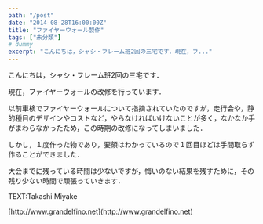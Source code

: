 ```yaml
---
path: "/post"
date: "2014-08-28T16:00:00Z"
title: "ファイヤーウォール製作"
tags: ["未分類"]
# dummy
excerpt: "こんにちは，シャシ・フレーム班2回の三宅です．現在，フ..."
---
```




[](28-1.jpg)

こんにちは，シャシ・フレーム班2回の三宅です．

現在，ファイヤーウォールの改修を行っています．

以前車検でファイヤーウォールについて指摘されていたのですが，走行会や，静的種目のデザインやコストなど，やらなければいけないことが多く，なかなか手がまわらなかったため，この時期の改修になってしまいました．

しかし，１度作った物であり，要領はわかっているので１回目ほどは手間取らず作ることができました．

大会までに残っている時間は少ないですが，悔いのない結果を残すために，その残り少ない時間で頑張っていきます．

TEXT:Takashi Miyake

[http://www.grandelfino.net](http://www.grandelfino.net)

